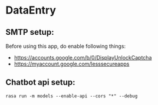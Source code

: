 # DataEntry

## SMTP setup:
Before using this app, do enable following things:
- https://accounts.google.com/b/0/DisplayUnlockCaptcha
- https://myaccount.google.com/lesssecureapps

## Chatbot api setup:
``` 
rasa run -m models --enable-api --cors "*" --debug 
```
